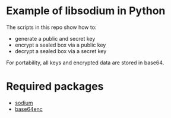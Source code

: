 # Example of libsodium in Python
The scripts in this repo show how to:
* generate a public and secret key
* encrypt a sealed box via a public key
* decrypt a sealed box via a secret key

For portability, all keys and encrypted data are stored in base64.

# Required packages
* [sodium](https://cran.r-project.org/web/packages/sodium/index.html)
* [base64enc](https://cran.r-project.org/web/packages/base64enc/index.html)
